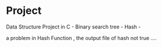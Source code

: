 # Project
Data Structure Project in C     - Binary search tree - Hash -

a problem in Hash Function ,
the output file of hash not true  .... 
